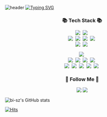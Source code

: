 ![header](https://capsule-render.vercel.app/api?type=waving&color=6994CDEE&text=&animation=twinkling&height=80)
[![Typing SVG](https://readme-typing-svg.demolab.com?font=Alkatra&weight=500&size=45&duration=3500&pause=3&color=6994CDEE&center=false&vCenter=false&multiline=true&repeat=true&width=1000&height=100&lines=Welcome+to+10000DOO's+GitHub!👋)](https://git.io/typing-svg)

<h3 align="center">📚 Tech Stack 📚</h3>
<p align="center">
  <img src="https://img.shields.io/badge/Swift-FA7343?style=flat-square&logo=Swift&logoColor=white"/></a>&nbsp
  <!--<img src="https://img.shields.io/badge/Objective--C-000000?style=flat-square&logo=Objective-C&logoColor=white"/></a>&nbsp-->
  <img src="https://img.shields.io/badge/iOS-000000?style=flat-square&logo=iOS&logoColor=white"/></a>&nbsp
  <br>
  <img src="https://img.shields.io/badge/UIKit-1575F9?style=flat-square&logo=Apple&logoColor=white"/></a>&nbsp
  <img src="https://img.shields.io/badge/SwiftUI-FF69B4?style=flat-square&logo=SwiftUI&logoColor=white"/></a>&nbsp
  <img src="https://img.shields.io/badge/Combine-FF69B4?style=flat-square&logo=Combine&logoColor=white"/></a>&nbsp
  <img src="https://img.shields.io/badge/Alamofire-CC342D?style=flat-square&logo=Alamofire&logoColor=white"/></a>&nbsp
  <br>
  <img src="https://img.shields.io/badge/Xcode-147EFB?style=flat-square&logo=Xcode&logoColor=white"/></a>&nbsp
  <img src="https://img.shields.io/badge/Git-F05032?style=flat-square&logo=Git&logoColor=white"/></a>&nbsp
</p>
<p align="center">
  <img src="https://img.shields.io/badge/Java-007396?style=flat-square&logo=Java&logoColor=white"/></a>&nbsp
  <br>
  <img src="https://img.shields.io/badge/Spring-6DB33F?style=flat-square&logo=Spring&logoColor=white"/></a>&nbsp
  <img src="https://img.shields.io/badge/SpringBoot-6DB33F?style=flat-square&logo=SpringBoot&logoColor=white"/></a>&nbsp 
  <img src="https://img.shields.io/badge/JPA-605E00?style=flat-square&logo=Java&logoColor=white"/></a>&nbsp
  <img src="https://img.shields.io/badge/Hibernate-59666C?style=flat-square&logo=Hibernate&logoColor=white"/></a>&nbsp
  <br>
  <img src="https://img.shields.io/badge/PostgreSQL-336791?style=flat-square&logo=PostgreSQL&logoColor=white"/></a>&nbsp
  <img src="https://img.shields.io/badge/Mysql-E6B91E?style=flat-square&logo=MySql&logoColor=white"/></a>&nbsp 
  <img src="https://img.shields.io/badge/AWS-232F3E?style=flat-square&logo=AmazonAWS&logoColor=white"/></a>&nbsp 
  <img src="https://img.shields.io/badge/Docker-2496ED?style=flat-square&logo=Docker&logoColor=white"/></a>&nbsp 
  <img src="https://img.shields.io/badge/Jenkins-D24939?style=flat-square&logo=Jenkins&logoColor=white"/></a>&nbsp 
</p>

<h3 align="center">🌈 Follow Me 🌈</h3>
<p align="center">
  <a href="mailto:gunjoun99@gmail.com"><img src="https://img.shields.io/badge/Gmail-d14836?style=flat-square&logo=Gmail&logoColor=white&link=gunjoun99@gmail.com"/></a>
  <a href="https://www.linkedin.com/in/건준-이-10000doo/"><img src="https://img.shields.io/badge/LinkedIn-0077B5?style=flat-square&logo=LinkedIn&logoColor=white&link=https://www.linkedin.com/in/건준-이-10000doo/"/></a>

</p>


![bi-sz's GitHub stats](https://github-readme-stats.vercel.app/api?username=10000DOO&include_all_commits=true&show_icons=true&theme=blueberry)

[![Hits](https://hits.seeyoufarm.com/api/count/incr/badge.svg?url=https%3A%2F%2Fgithub.com%2F10000DOO&count_bg=%236BA5F1&title_bg=%23555555&icon=&icon_color=%23E7E7E7&title=GitHub&edge_flat=false)](https://hits.seeyoufarm.com)
